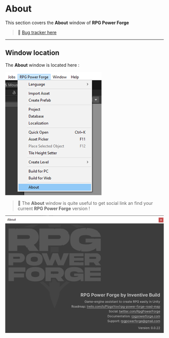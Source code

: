 # About

This section covers the **About** window of **RPG Power Forge**

> 🐞 [Bug tracker here](https://trello.com/b/PIzgsYov/rpg-power-forge-road-map)

---
## Window location

The **About** window is located here : 

![menu_location.png](./../media/about/menu_location.png)

> 🐲 The **About** window is quite useful to get social link an find your current **RPG Power Forge** version !


![window.png](./../media/about/window.PNG)
